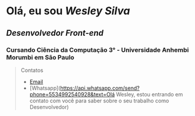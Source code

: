 #  Olá, eu sou *Wesley Silva*

##  _Desenvolvedor Front-end_

### Cursando Ciência da Computação 3° - Universidade Anhembi Morumbi em São Paulo
> Contatos
> - [Email](mailto:wesleysilvaconceicao@outlook.com) 
> - [Whatsapp](https://api.whatsapp.com/send?phone=5534992540928&text=Olá Wesley, estou entrando em contato com você para saber sobre o seu trabalho como Desenvolvedor)


